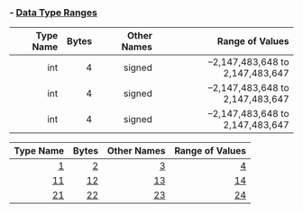 
### - [Data Type Ranges](https://msdn.microsoft.com/en-us/library/s3f49ktz.aspx)

Type Name | Bytes | Other Names | 	Range of Values
--:|--:|--:|--:
 int | 4 | signed | –2,147,483,648 to 2,147,483,647 |   
 int | 4 | signed | –2,147,483,648 to 2,147,483,647 |   
 int | 4 | signed | –2,147,483,648 to 2,147,483,647 |

Type Name | Bytes | Other Names | 	Range of Values
--:|--:|--:|--:
[1](ch1/1.1.cpp)|[2](ch1/1.2.cpp)|[3](ch1/1.3.cpp)|[4](ch1/1.4.cpp)|
[11](ch1/1.11.cpp)|[12](ch1/1.12.md)|[13](ch1/1.13.cpp)|[14](ch1/1.14.md)|
[21](ch1/1.21.cpp)|[22](ch1/1.22.cpp)|[23](ch1/1.23.cpp)|[24](ch1/1.24.md)|[25](ch1/1.25.cpp)

